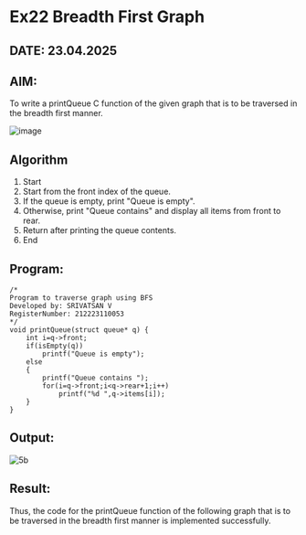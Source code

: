 # Ex22 Breadth First Graph
## DATE: 23.04.2025
## AIM:
To write a printQueue C function of the given graph that is to be traversed in the breadth first manner.

![image](https://github.com/user-attachments/assets/f483f48c-6af0-4027-a993-01c108a50933)

## Algorithm
1. Start
2. Start from the front index of the queue.
3. If the queue is empty, print "Queue is empty".
4. Otherwise, print "Queue contains" and display all items from front to rear.
5. Return after printing the queue contents.
6. End  

## Program:
```
/*
Program to traverse graph using BFS
Developed by: SRIVATSAN V
RegisterNumber: 212223110053
*/
void printQueue(struct queue* q) { 
    int i=q->front;
    if(isEmpty(q))
        printf("Queue is empty");
    else
    {
        printf("Queue contains ");
        for(i=q->front;i<q->rear+1;i++)
            printf("%d ",q->items[i]);
    }
}
```

## Output:
![5b](https://github.com/user-attachments/assets/6ef0cc3d-b8bc-4fb3-8fa4-ccacb1dbf627)

## Result:
Thus, the code for the printQueue function of the following graph that is to be traversed in the breadth first manner is implemented successfully.
